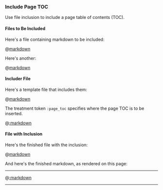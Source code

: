### Include Page TOC

Use file inclusion to include a page table of contents (TOC).

#### Files to Be Included

Here's a file containing markdown to be included:

@[markdown](markdown_0.md)

Here's another:

@[markdown](markdown_1.md)

#### Includer File

Here's a template file that includes them:

@[markdown](includer.md)

The treatment token ```:page_toc``` specifies where the page TOC is to be inserted.

@[:markdown](../interface.md)

#### File with Inclusion

Here's the finished file with the inclusion:

@[markdown](included.md)

And here's the finished markdown, as rendered on this page:

---

@[:markdown](included.md)

---
